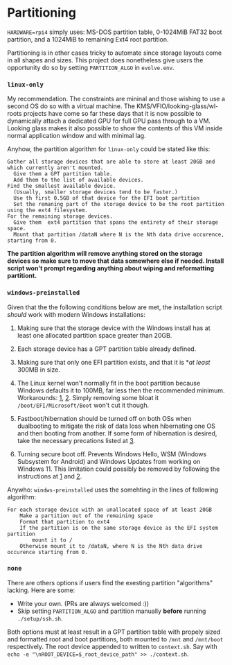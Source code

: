 # Partitioning

`HARDWARE=rpi4` simply uses: MS-DOS partition table, 0-1024MiB FAT32 boot partition, and a 1024MiB to remaining Ext4 root partition.

Partitioning is in other cases tricky to automate since storage layouts come in all shapes and sizes.
This project does nonetheless give users the opportunity do so by setting `PARTITION_ALGO` in `evolve.env`.

### `linux-only`

My recommendation. The constraints are mininal and those wishing to use a second OS do so with a virtual machine. 
The KMS/VFIO/looking-glass/wl-roots projects have come so far these days that it is now possible to dynamically attach a dedicated GPU 
for full GPU pass through to a VM.
Looking glass makes it also possible to show the contents of this VM inside normal application window and with minimal lag.

Anyhow, the partition algorithm for `linux-only` could be stated like this:

```
Gather all storage devices that are able to store at least 20GB and which currently aren't mounted.
  Give them a GPT partition table.
  Add them to the list of available devices.
Find the smallest available device.
  (Usually, smaller storage devices tend to be faster.)
  Use th first 0.5GB of that device for the EFI boot partition
  Set the remaning part of the storage device to be the root partition using the ext4 filesystem.
For the remaining storage devices.
  Give them  ext4 partition that spans the entirety of their storage space.
  Mount that partition /dataN where N is the Nth data drive occurence, starting from 0.
```

 **The partition algorithm will remove anything stored on the storage devices so make sure to move that data somewhere else if needed. 
Install script won't prompt regarding anything about wiping and reformatting partitiont.**

### `windows-preinstalled`

Given that the the following conditions below are met, the installation script *should* work with modern Windows installations:

1) Making sure that the storage device with the Windows install has at least one allocated partition space greater than 20GB.

2) Each storage device has a GPT partition table already defined.

3) Making sure that only one EFI partition exists, and that it is **at least* 300MB in size.

4) The Linux kernel won't normally fit in the boot partition because Windows defaults it to 100MB, far less then the recommended minimum. Workarounds:
[1](https://wiki.archlinux.org/title/Dual_boot_with_Windows#Bootloader_UEFI_vs_BIOS_limitations), 
[2](https://wiki.archlinux.org/title/Dual_boot_with_Windows#UEFI_firmware).
Simply removing some bloat it `/boot/EFI/Microsoft/Boot` won't cut it though.

5) Fastboot/hibernation should be turned off on both OSs when dualbooting to mitigate the risk of data loss when hibernating one OS and then booting from another.
If some form of hibernation is desired, take the necessary precations listed at [3](https://wiki.archlinux.org/title/Dual_boot_with_Windows#Fast_Startup_and_hibernation).

6) Turning secure boot off. Prevents Windows Hello, WSM (Windows Subsystem for Android) and Windows Updates from working on Windows 11.
This limitation could possibly be removed by following the instructions at 
[1](https://wiki.archlinux.org/title/Unified_Extensible_Firmware_Interface/Secure_Boot#Booting_an_installation_medium)
and
[2](https://wiki.archlinux.org/title/REFInd#Secure_Boot).

Anywho: `windws-preinstalled` uses the somehting in the lines of following algorithm:

```
For each storage device with an unallocated space of at least 20GB
    Make a partition out of the remaining space
    Format that partition to ext4
    If the partition is on the same storage device as the EFI system partition
        mount it to /
    Otherwise mount it to /dataN, where N is the Nth data drive occurence starting from 0.
```

### `none`

There are others options if users find the exesting partition "algorithms" lacking. Here are some:

* Write your own. (PRs are always welcomed :))
* Skip setting `PARTITION_ALGO` and partition manually **before** running `./setup/ssh.sh`.

Both options must at least result in a GPT partition table with propely sized and formatted root and boot partitions, both mounted to `/mnt` and `/mnt/boot` respectively.
The root device appended to written to `context.sh`. Say with `echo -e "\nROOT_DEVICE=$_root_device_path" >> ./context.sh`.
